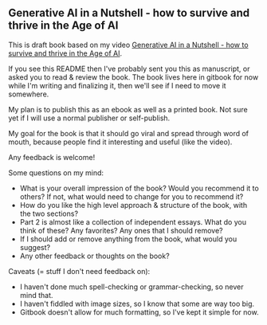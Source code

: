## Generative AI in a Nutshell - how to survive and thrive in the Age of AI

This is draft book based on my video [Generative AI in a Nutshell - how to survive and thrive in the Age of AI](https://www.youtube.com/watch?v=2IK3DFHRFfw).

If you see this README then I've probably sent you this as manuscript, or asked you to read & review the book. The book lives here in gitbook for now while I'm writing and finalizing it, then we'll see if I need to move it somewhere.

My plan is to publish this as an ebook as well as a printed book. Not sure yet if I will use a normal publisher or self-publish.

My goal for the book is that it should go viral and spread through word of mouth, because people find it interesting and useful (like the video).

Any feedback is welcome!

Some questions on my mind:

- What is your overall impression of the book? Would you recommend it to others? If not, what would need to change for you to recommend it?
- How do you like the high level approach & structure of the book, with the two sections?
- Part 2 is almost like a collection of independent essays. What do you think of these? Any favorites? Any ones that I should remove?
- If I should add or remove anything from the book, what would you suggest?
- Any other feedback or thoughts on the book?

Caveats (= stuff I don't need feedback on):

- I haven't done much spell-checking or grammar-checking, so never mind that.
- I haven't fiddled with image sizes, so I know that some are way too big.
- Gitbook doesn't allow for much formatting, so I've kept it simple for now.
